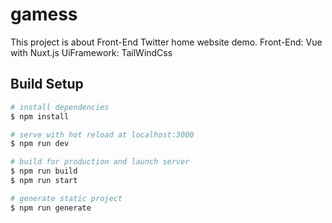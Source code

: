 # gamess


This project is about Front-End Twitter home website demo.
Front-End: Vue with Nuxt.js
UiFramework: TailWindCss  


## Build Setup

```bash
# install dependencies
$ npm install

# serve with hot reload at localhost:3000
$ npm run dev

# build for production and launch server
$ npm run build
$ npm run start

# generate static project
$ npm run generate
```
